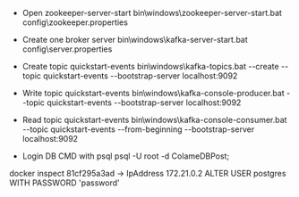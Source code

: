 - Open zookeeper-server-start
bin\windows\zookeeper-server-start.bat config\zookeeper.properties
- Create one broker server
bin\windows\kafka-server-start.bat config\server.properties
- Create topic quickstart-events
bin\windows\kafka-topics.bat --create --topic quickstart-events --bootstrap-server localhost:9092
- Write topic quickstart-events
bin\windows\kafka-console-producer.bat --topic quickstart-events --bootstrap-server localhost:9092
- Read topic quickstart-events
bin\windows\kafka-console-consumer.bat --topic quickstart-events --from-beginning --bootstrap-server localhost:9092

- Login DB CMD with psql
psql -U root -d ColameDBPost;

docker inspect 81cf295a3ad
-> IpAddress 172.21.0.2
ALTER USER postgres WITH PASSWORD 'password'